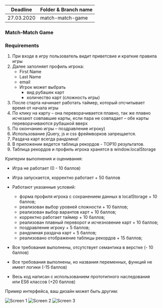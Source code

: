 | Deadline  | Folder & Branch name |
|-----------|-------------|
| 27.03.2020 | match-match-game |

### Match-Match Game 

### Requirements

1. При входе в игру пользователь видит приветсвие и краткие правила игры
2. Далее заполняет профиль игрока:
    - First Name
    - Last Name
    - email
    - Игрок может выбрать
       - вид рубашек карт
       - количество карт (сложность игры)
3.  После старта начинает работать таймер, который отсчитывает время от начала игры
4.  По клику на карту – она переворачивается плавно, так же плавно исчезают совпавшие карты, если пара не совпадает – обе карты переворачиваются рубашкой вверх
5.  По окончанию игры – поздравление игроку)
6.  Использование jQuery, js и css фреймворков запрещается.
7.  Раздача карт всегда рандомна!
8.  В приложении ведется таблица рекордов - ТОP10 результатов.
9.  Таблица рекордов и профиль игрока хранятся в window.localStorage
 
 
Критерии выполнения и оценивания:
  * Игра не работает (0 - 10 баллов)
  * Игра запускается, корректно работает + 50 баллов
  * Работают указанные условий:
    - форма профиля игрока с сохранением данных в localStorage + 10 баллов;
    - реализован выбор уровней сложности + 10 баллов;
    - реализован выбор варантов карт + 10 баллов;
    - корректно работает таймер + 10 баллов;
    - реализован плавный переворот и исчезновение карт + 10 баллов;
    - поздравление игроку + 5 баллов;
    - рандомная раздача карт + 5 баллов;
    - реализовано отображение таблицы рекордов + 15 баллов;
    
  * Все требования выполнены, отсутствует семантика в верстке (- 10 баллов)
  * Все требования выполнены, но названия переменных, функций не имеет логики (-15 баллов)
  * Весь код написан с использованием прототипного наследования или ES6 классов (+20 баллов)

Пример интерфейса, ваш дизайн может быть другим:

![Screen 1](http://rolling-scopes-school.github.io/tasks/images/match-match-game/image001.jpg)
![Screen 2](http://rolling-scopes-school.github.io/tasks/images/match-match-game/image002.jpg)
![Screen 3](http://rolling-scopes-school.github.io/tasks/images/match-match-game/image003.jpg)
